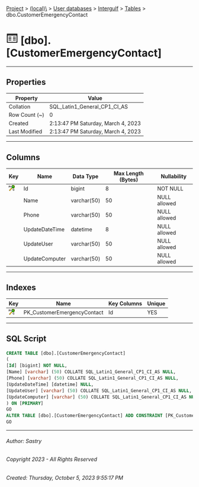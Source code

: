 #### 

[Project](../../../../index.md) > [(local)\\](../../../index.md) > [User databases](../../index.md) > [Intergulf](../index.md) > [Tables](Tables.md) > dbo.CustomerEmergencyContact

# ![Tables](../../../../Images/Table32.png) [dbo].[CustomerEmergencyContact]

---

## <a name="#properties"></a>Properties

| Property | Value |
|---|---|
| Collation | SQL_Latin1_General_CP1_CI_AS |
| Row Count (~) | 0 |
| Created | 2:13:47 PM Saturday, March 4, 2023 |
| Last Modified | 2:13:47 PM Saturday, March 4, 2023 |


---

## <a name="#columns"></a>Columns

| Key | Name | Data Type | Max Length (Bytes) | Nullability |
|---|---|---|---|---|
| [![Cluster Primary Key PK_CustomerEmergencyContact: Id](../../../../Images/pkcluster.png)](#indexes) | Id | bigint | 8 | NOT NULL |
|  | Name | varchar(50) | 50 | NULL allowed |
|  | Phone | varchar(50) | 50 | NULL allowed |
|  | UpdateDateTime | datetime | 8 | NULL allowed |
|  | UpdateUser | varchar(50) | 50 | NULL allowed |
|  | UpdateComputer | varchar(50) | 50 | NULL allowed |


---

## <a name="#indexes"></a>Indexes

| Key | Name | Key Columns | Unique |
|---|---|---|---|
| [![Cluster Primary Key PK_CustomerEmergencyContact: Id](../../../../Images/pkcluster.png)](#indexes) | PK_CustomerEmergencyContact | Id | YES |


---

## <a name="#sqlscript"></a>SQL Script

```sql
CREATE TABLE [dbo].[CustomerEmergencyContact]
(
[Id] [bigint] NOT NULL,
[Name] [varchar] (50) COLLATE SQL_Latin1_General_CP1_CI_AS NULL,
[Phone] [varchar] (50) COLLATE SQL_Latin1_General_CP1_CI_AS NULL,
[UpdateDateTime] [datetime] NULL,
[UpdateUser] [varchar] (50) COLLATE SQL_Latin1_General_CP1_CI_AS NULL,
[UpdateComputer] [varchar] (50) COLLATE SQL_Latin1_General_CP1_CI_AS NULL
) ON [PRIMARY]
GO
ALTER TABLE [dbo].[CustomerEmergencyContact] ADD CONSTRAINT [PK_CustomerEmergencyContact] PRIMARY KEY CLUSTERED ([Id]) ON [PRIMARY]
GO

```


---

###### Author:  Sastry

###### Copyright 2023 - All Rights Reserved

###### Created: Thursday, October 5, 2023 9:55:17 PM

